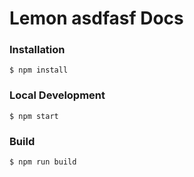 # Lemon asdfasf Docs

### Installation

```
$ npm install
```

### Local Development

```
$ npm start
```

### Build

```
$ npm run build
```
